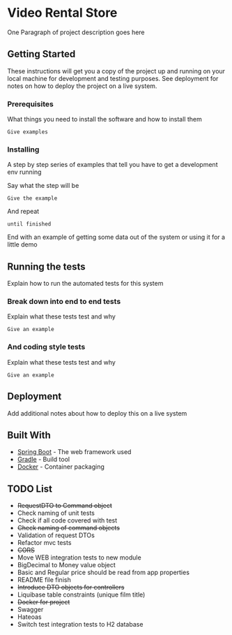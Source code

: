 # Video Rental Store

One Paragraph of project description goes here

## Getting Started

These instructions will get you a copy of the project up and running on your local machine for development and testing purposes. See deployment for notes on how to deploy the project on a live system.

### Prerequisites

What things you need to install the software and how to install them

```
Give examples
```

### Installing

A step by step series of examples that tell you have to get a development env running

Say what the step will be

```
Give the example
```

And repeat

```
until finished
```

End with an example of getting some data out of the system or using it for a little demo

## Running the tests

Explain how to run the automated tests for this system

### Break down into end to end tests

Explain what these tests test and why

```
Give an example
```

### And coding style tests

Explain what these tests test and why

```
Give an example
```

## Deployment

Add additional notes about how to deploy this on a live system

## Built With

* [Spring Boot](https://projects.spring.io/spring-boot/) - The web framework used
* [Gradle](https://gradle.org) - Build tool
* [Docker](https://docs.docker.com/install/) - Container packaging

## TODO List

* ~~RequestDTO to Command object~~
* Check naming of unit tests
* Check if all code covered with test
* ~~Check naming of command objects~~
* Validation of request DTOs
* Refactor mvc tests
* ~~CORS~~
* Move WEB integration tests to new module 
* BigDecimal to Money value object
* Basic and Regular price should be read from app properties
* README file finish
* ~~Introduce DTO objects for controllers~~
* Liquibase table constraints (unique film title)
* ~~Docker for project~~
* Swagger
* Hateoas
* Switch test integration tests to H2 database
